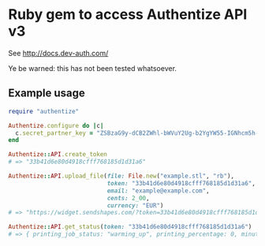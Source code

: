 Ruby gem to access Authentize API v3
====================================

See http://docs.dev-auth.com/

Ye be warned: this has not been tested whatsoever.

Example usage
-------------

```rb
require "authentize"

Authentize.configure do |c|
  c.secret_partner_key = "ZSBzaG9y-dCB2ZWhl-bWVuY2Ug-b2YgYW55-IGNhcm5h-bCB=="
end

Authentize::API.create_token
# => "33b41d6e80d4918cfff768185d1d31a6"

Authentize::API.upload_file(file: File.new("example.stl", "rb"),
                            token: "33b41d6e80d4918cfff768185d1d31a6",
                            email: "example@example.com",
                            cents: 2_00,
                            currency: "EUR")
# => "https://widget.sendshapes.com/?token=33b41d6e80d4918cfff768185d1d31a6"

Authentize::API.get_status(token: "33b41d6e80d4918cfff768185d1d31a6")
# => { printing_job_status: "warming_up", printing_percentage: 0, minutes_left: 21, message: "" }
```
